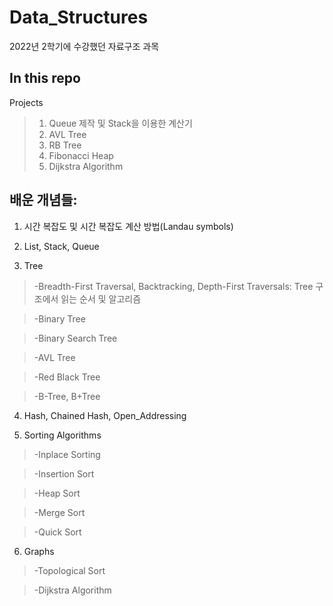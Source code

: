 # Data_Structures
2022년 2학기에 수강했던 자료구조 과목

## In this repo
Projects 
>1. Queue 제작 및 Stack을 이용한 계산기
>2. AVL Tree
>3. RB Tree
>4. Fibonacci Heap
>5. Dijkstra Algorithm

## 배운 개념들:

1. 시간 복잡도 및 시간 복잡도 계산 방법(Landau symbols)

2. List, Stack, Queue




3. Tree

 >-Breadth-First Traversal, Backtracking, Depth-First Traversals: Tree 구조에서 읽는 순서 및 알고리즘

>-Binary Tree

>-Binary Search Tree

>-AVL Tree

>-Red Black Tree

>-B-Tree, B+Tree



4. Hash, Chained Hash, Open_Addressing








5. Sorting Algorithms

>-Inplace Sorting

>-Insertion Sort

>-Heap Sort

>-Merge Sort

>-Quick Sort

6. Graphs

>-Topological Sort

>-Dijkstra Algorithm
